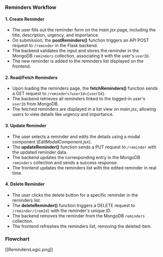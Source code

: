 ### **Reminders Workflow**

#### **1. Create Reminder**

- The user fills out the reminder form on the _main.jsx_ page, including the title, description, urgency, and importance.
- On submission, the **postReminders()** function triggers an API POST request to `/reminder` in the Flask backend.
- The backend validates the input and stores the reminder in the MongoDB `reminders` collection, associating it with the user's `userID`.
- The new reminder is added to the reminders list displayed on the frontend.

#### **2. Read/Fetch Reminders**

- Upon loading the reminders page, the **fetchReminders()** function sends a GET request to `/reminders?userId={userId}`.
- The backend retrieves all reminders linked to the logged-in user's `userID` from MongoDB.
- The fetched reminders are displayed in a list view on _main.jsx_, allowing users to view details like urgency and importance.

#### **3. Update Reminder**

- The user selects a reminder and edits the details using a modal component (_EditModalComponent.jsx_).
- The **updateReminder()** function sends a PUT request to `/reminder` with the updated reminder data.
- The backend updates the corresponding entry in the MongoDB `reminders` collection and sends a success response.
- The frontend updates the reminders list with the edited reminder in real time.

#### **4. Delete Reminder**

- The user clicks the delete button for a specific reminder in the reminders list.
- The **deleteReminder()** function triggers a DELETE request to `/reminder/{remId}` with the reminder's unique ID.
- The backend removes the reminder from the MongoDB `reminders` collection.
- The frontend refreshes the reminders list, removing the deleted item.
### **Flowchart**

[[RemindersLogic.png]]